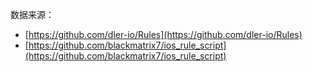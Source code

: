 数据来源：
- [https://github.com/dler-io/Rules](https://github.com/dler-io/Rules)  
- [https://github.com/blackmatrix7/ios_rule_script](https://github.com/blackmatrix7/ios_rule_script)
